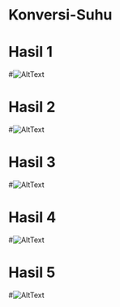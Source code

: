 # Konversi-Suhu
# Hasil 1
#![AltText](https://github.com/najmi10/Konversi-Suhu/blob/master/1.png "Hasil Satu")
# Hasil 2
#![AltText](https://github.com/najmi10/Konversi-Suhu/blob/master/2.png "Hasil Dua")
# Hasil 3
#![AltText](https://github.com/najmi10/Konversi-Suhu/blob/master/app.jpeg "Hasil Tiga")
# Hasil 4
#![AltText](https://github.com/najmi10/Konversi-Suhu/blob/master/app2.jpeg "Hasil Empat")
# Hasil 5
#![AltText](https://github.com/najmi10/Konversi-Suhu/blob/master/app3.jpeg "Hasil Lima")
